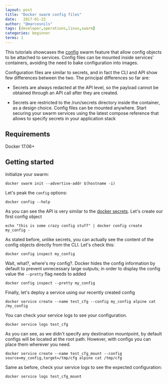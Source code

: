 ```yaml
---
layout: post
title: "Docker swarm config files"
date:   2017-01-22
author: "@marcosnils"
tags: [developer,operations,linux,swarm]
categories: beginner
terms: 1
---
```


This tutorials showcases the [config](https://github.com/moby/moby/pull/32336) swarm feature that allow config objects to be attached to services. Config files can be mounted inside services' containers, avoiding the need to bake configuration into images.

Configuration files are similar to secrets, and in fact the CLI and API show few differences between the two. The principal differences so far are:

* Secrets are always redacted at the API level, so the payload cannot be obtained through an API call after they are created.

* Secrets are restricted to the /run/secrets directory inside the container, as a design choice. Config files can be mounted anywhere.
Start securing your swarm services using the latest compose reference that allows to specify secrets in your application stack

## Requirements

Docker 17.06+


## Getting started

Initialize your swarm:

```.term1
docker swarm init --advertise-addr $(hostname -i)
```

Let's peak the `config` options:

```.term1
docker config --help
```

As you can see the API is very similar to the [docker secrets](./2017-01-23-swarm-compose-secrets.markdown). Let's create our first config object

```.term1
echo "this is some crazy config stuff" | docker config create my_config -
```

As stated before, unlike secrets, you can actually see the content of the config objects directly from the CLI. Let's check this:


```.term1
docker config inspect my_config
```

Wait, what?, where's my config?. Docker hides the config information by default to prevent unnecessary large outputs; in order to display 
the config value the `--pretty` flag needs to added

```.term1
docker config inspect --pretty my_config
```

Finally, let's deploy a service using our recently created config

```.term1
docker service create --name test_cfg --config my_config alpine cat /my_config
```

You can check your service logs to see your configuration.

```.term1
docker service logs test_cfg
```

As you can see, as we didn't specify any destination mountpoint, by default configs will be located at the root path. However, with configs
you can place them wherever you need.

```.term1
docker service create --name test_cfg_mount --config source=my_config,target=/tmp/cfg alpine cat /tmp/cfg
```
Same as before, check your service logs to see the expected configuration:

```.term1
docker service logs test_cfg_mount
```




